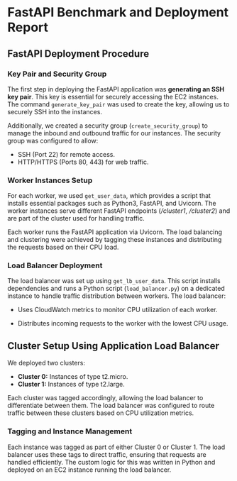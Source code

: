 # FastAPI Benchmark and Deployment Report

## FastAPI Deployment Procedure

### Key Pair and Security Group

The first step in deploying the FastAPI application was **generating an SSH key pair**. This key is essential for securely accessing the EC2 instances. The command `generate_key_pair` was used to create the key, allowing us to securely SSH into the instances.

Additionally, we created a security group (`create_security_group`) to manage the inbound and outbound traffic for our instances. The security group was configured to allow:

- SSH (Port 22) for remote access.
- HTTP/HTTPS (Ports 80, 443) for web traffic.

### Worker Instances Setup

For each worker, we used `get_user_data`, which provides a script that installs essential packages such as Python3, FastAPI, and Uvicorn. The worker instances serve different FastAPI endpoints (_/cluster1_, _/cluster2_) and are part of the cluster used for handling traffic.

Each worker runs the FastAPI application via Uvicorn. The load balancing and clustering were achieved by tagging these instances and distributing the requests based on their CPU load.

### Load Balancer Deployment

The load balancer was set up using `get_lb_user_data`. This script installs dependencies and runs a Python script (`load_balancer.py`) on a dedicated instance to handle traffic distribution between workers. The load balancer:

- Uses CloudWatch metrics to monitor CPU utilization of each worker.

- Distributes incoming requests to the worker with the lowest CPU usage.

## Cluster Setup Using Application Load Balancer

We deployed two clusters:

- **Cluster 0:** Instances of type t2.micro.
- **Cluster 1:** Instances of type t2.large.

Each cluster was tagged accordingly, allowing the load balancer to differentiate between them. The load balancer was configured to route traffic between these clusters based on CPU utilization metrics.

### Tagging and Instance Management

Each instance was tagged as part of either Cluster 0 or Cluster 1. The load balancer uses these tags to direct traffic, ensuring that requests are handled efficiently. The custom logic for this was written in Python and deployed on an EC2 instance running the load balancer.

